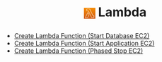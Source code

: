 # <p align="center"><img align="center" src="/source/images/logos/lambda_logo.PNG" width=5% height=5%> **Lambda**</p>
- [Create Lambda Function (Start Database EC2)](/how_to/lambda/create_db_start.md)
- [Create Lambda Function (Start Application EC2)](/how_to/lambda/create_app_start.md)
- [Create Lambda Function (Phased Stop EC2)](/how_to/lambda/create_phased_stop.md)
